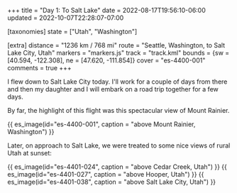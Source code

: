 +++
title = "Day 1: To Salt Lake"
date = 2022-08-17T19:56:10-06:00
updated = 2022-10-07T22:28:07-07:00

[taxonomies]
state = ["Utah", "Washington"]

[extra]
distance = "1236 km / 768 mi"
route = "Seattle, Washington, to Salt Lake City, Utah"
markers = "markers.js"
track = "track.kml"
bounds = {sw = [40.594, -122.308], ne = [47.620, -111.854]}
cover = "es-4400-001"
comments = true
+++

I flew down to Salt Lake City today. I'll work for a couple of days from there and then my daughter and I will embark on a road trip together for a few days.

<!-- more -->

By far, the highlight of this flight was this spectacular view of Mount Rainier.

{{ es_image(id="es-4400-001", caption = "above Mount Rainier, Washington") }}

Later, on approach to Salt Lake, we were treated to some nice views of rural Utah at sunset:

{{ es_image(id="es-4401-024", caption = "above Cedar Creek, Utah") }}
{{ es_image(id="es-4401-027", caption = "above Hooper, Utah") }}
{{ es_image(id="es-4401-038", caption = "above Salt Lake City, Utah") }}
